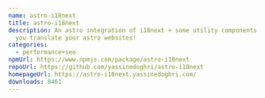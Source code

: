 ```yaml
---
name: astro-i18next
title: astro-i18next
description: An astro integration of i18next + some utility components to help
  you translate your astro websites!
categories:
  - performance+seo
npmUrl: https://www.npmjs.com/package/astro-i18next
repoUrl: https://github.com/yassinedoghri/astro-i18next
homepageUrl: https://astro-i18next.yassinedoghri.com/
downloads: 8461
---
```

